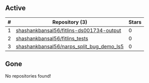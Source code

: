 ## Active
| # | Repository (3) | Stars |
| --- | --- | --- |
| 1 | [shashankbansal56/fitlins-ds001734-output](https://gin.g-node.org/shashankbansal56/fitlins-ds001734-output) | 0 |
| 2 | [shashankbansal56/fitlins_tests](https://gin.g-node.org/shashankbansal56/fitlins_tests) | 0 |
| 3 | [shashankbansal56/narps_split_bug_demo_ls5](https://gin.g-node.org/shashankbansal56/narps_split_bug_demo_ls5) | 0 |

## Gone
No repositories found!
